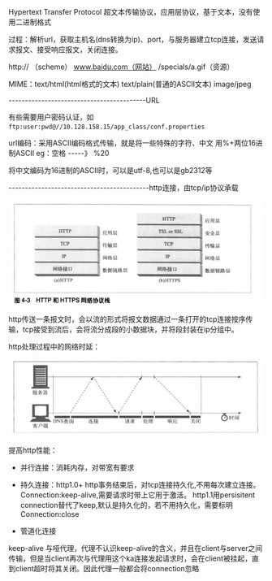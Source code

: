 Hypertext Transfer Protocol   超文本传输协议，应用层协议，基于文本，没有使用二进制格式

过程：解析url，获取主机名\(dns转换为ip\)、port，与服务器建立tcp连接，发送请求报文、接受响应报文，关闭连接。

http:// （scheme）      www.baidu.com（网站）      /specials/a.gif（资源）

MIME：text/html\(html格式的文本\)   text/plain\(普通的ASCII文本\)  image/jpeg

------------------------------------------URL

有些需要用户密码认证，如`ftp:user:pwd@//10.128.158.15/app_class/conf.properties`

url编码：采用ASCII编码格式传输，就是将一些特殊的字符、中文  用%+两位16进制ASCII        eg：空格   -----》  %20

将中文编码为16进制的ASCII时，可以是utf-8,也可以是gb2312等

-------------------------------------------http连接，由tcp/ip协议承载

![](/assets/https.PNG)

http传送一条报文时，会以流的形式将报文数据通过一条打开的tcp连接按序传输，tcp接受到流后，会将流分成段的小数据块，并将段封装在ip分组中。

http处理过程中的网络时延：

![](/assets/http时延.PNG)

提高http性能：
+ 并行连接：消耗内存，对带宽有要求
+ 持久连接：http1.0+ http事务结束后，对tcp连接持久化,不用每次建立连接。
Connection:keep-alive,需要请求时带上它用于激活。
http1.1用persisitent connection替代了keep,默认是持久化的，若不用持久化，需要标明Connection:close

    
+ 管道化连接

keep-alive 与哑代理，代理不认识keep-alive的含义，并且在client与server之间传输，但是当client再次与代理用这个ka连接发起请求时，会在client被挂起，直到client超时将其关闭。因此代理一般都会将connection忽略


